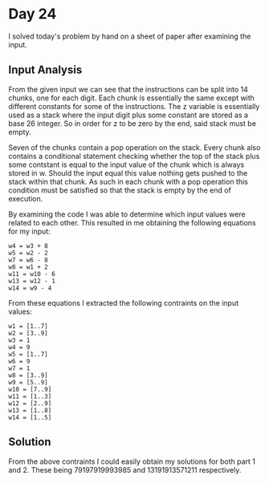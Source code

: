 # Day 24

I solved today's problem by hand on a sheet of paper after examining the input.

## Input Analysis

From the given input we can see that the instructions can be split into 14
chunks, one for each digit.  Each chunk is essentially the same except with
different constants for some of the instructions.  The z variable is essentially
used as a stack where the input digit plus some constant are stored as a base 26
integer.  So in order for z to be zero by the end, said stack must be empty.

Seven of the chunks contain a pop operation on the stack.  Every chunk also
contains a conditional statement checking whether the top of the stack plus some
contstant is equal to the input value of the chunk which is always stored in w.
Should the input equal this value nothing gets pushed to the stack within that
chunk.  As such in each chunk with a pop operation this condition must be
satisfied so that the stack is empty by the end of execution.

By examining the code I was able to determine which input values were related to
each other.  This resulted in me obtaining the following equations for my input:

```
w4 = w3 + 8
w5 = w2 - 2
w7 = w6 - 8
w8 = w1 + 2
w11 = w10 - 6
w13 = w12 - 1
w14 = w9 - 4
```

From these equations I extracted the following contraints on the input values:

```
w1 = [1..7]
w2 = [3..9]
w3 = 1
w4 = 9
w5 = [1..7]
w6 = 9
w7 = 1
w8 = [3..9]
w9 = [5..9]
w10 = [7..9]
w11 = [1..3]
w12 = [2..9]
w13 = [1..8]
w14 = [1..5]
```

## Solution

From the above contraints I could easily obtain my solutions for both part 1 and
2.  These being 79197919993985 and 13191913571211 respectively.
